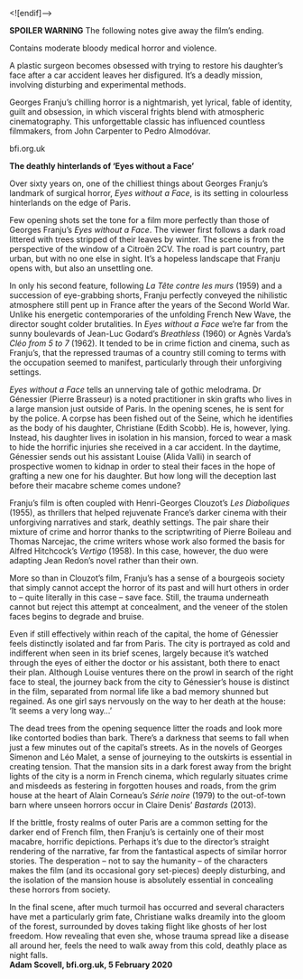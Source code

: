 


<![endif]-->

**SPOILER WARNING** The following notes give away the film’s ending.

Contains moderate bloody medical horror and violence.

A plastic surgeon becomes obsessed with trying to restore his daughter’s face after a car accident leaves her disfigured. It’s a deadly mission, involving disturbing and experimental methods.

Georges Franju’s chilling horror is a nightmarish, yet lyrical, fable of identity, guilt and obsession, in which visceral frights blend with atmospheric cinematography. This unforgettable classic has influenced countless filmmakers, from John Carpenter to Pedro Almodóvar.

bfi.org.uk

**The deathly hinterlands of ‘Eyes without a Face’**

Over sixty years on, one of the chilliest things about Georges Franju’s landmark of surgical horror, _Eyes without a Face_, is its setting in colourless hinterlands on the edge of Paris.

Few opening shots set the tone for a film more perfectly than those of Georges Franju’s _Eyes without a Face_. The viewer first follows a dark road littered with trees stripped of their leaves by winter. The scene is from the perspective of the window of a Citroën 2CV. The road is part country, part urban, but with no one else in sight. It’s a hopeless landscape that Franju opens with, but also an unsettling one.

In only his second feature, following _La Tête contre les murs_ (1959) and a succession of eye-grabbing shorts, Franju perfectly conveyed the nihilistic atmosphere still pent up in France after the years of the Second World War. Unlike his energetic contemporaries of the unfolding French New Wave, the director sought colder brutalities. In _Eyes without a Face_ we’re far from the sunny boulevards of Jean-Luc Godard’s _Breathless_ (1960) or Agnès Varda’s _Cléo from 5 to 7_ (1962). It tended to be in crime fiction and cinema, such as Franju’s, that the repressed traumas of a country still coming to terms with the occupation seemed to manifest, particularly through their unforgiving settings.

_Eyes without a Face_ tells an unnerving tale of gothic melodrama. Dr Génessier (Pierre Brasseur) is a noted practitioner in skin grafts who lives in a large mansion just outside of Paris. In the opening scenes, he is sent for by the police. A corpse has been fished out of the Seine, which he identifies as the body of his daughter, Christiane (Edith Scobb). He is, however, lying. Instead, his daughter lives in isolation in his mansion, forced to wear a mask to hide the horrific injuries she received in a car accident. In the daytime, Génessier sends out his assistant Louise (Alida Valli) in search of prospective women to kidnap in order to steal their faces in the hope of grafting a new one for his daughter. But how long will the deception last before their macabre scheme comes undone?

Franju’s film is often coupled with Henri-Georges Clouzot’s _Les Diaboliques_ (1955), as thrillers that helped rejuvenate France’s darker cinema with their unforgiving narratives and stark, deathly settings. The pair share their mixture of crime and horror thanks to the scriptwriting of Pierre Boileau and Thomas Narcejac, the crime writers whose work also formed the basis for Alfred Hitchcock’s _Vertigo_ (1958). In this case, however, the duo were adapting Jean Redon’s novel rather than their own.

More so than in Clouzot’s film, Franju’s has a sense of a bourgeois society that simply cannot accept the horror of its past and will hurt others in order to – quite literally in this case – save face. Still, the trauma underneath cannot but reject this attempt at concealment, and the veneer of the stolen faces begins to degrade and bruise.

Even if still effectively within reach of the capital, the home of Génessier feels distinctly isolated and far from Paris. The city is portrayed as cold and indifferent when seen in its brief scenes, largely because it’s watched through the eyes of either the doctor or his assistant, both there to enact their plan. Although Louise ventures there on the prowl in search of the right face to steal, the journey back from the city to Génessier’s house is distinct in the film, separated from normal life like a bad memory shunned but regained. As one girl says nervously on the way to her death at the house: ‘It seems a very long way…’

The dead trees from the opening sequence litter the roads and look more like contorted bodies than bark. There’s a darkness that seems to fall when just a few minutes out of the capital’s streets. As in the novels of Georges Simenon and Léo Malet, a sense of journeying to the outskirts is essential in creating tension. That the mansion sits in a dark forest away from the bright lights of the city is a norm in French cinema, which regularly situates crime and misdeeds as festering in forgotten houses and roads, from the grim house at the heart of Alain Corneau’s _Série noire_ (1979) to the out-of-town barn where unseen horrors occur in Claire Denis’ _Bastards_ (2013).

If the brittle, frosty realms of outer Paris are a common setting for the darker end of French film, then Franju’s is certainly one of their most macabre, horrific depictions. Perhaps it’s due to the director’s straight rendering of the narrative, far from the fantastical aspects of similar horror stories. The desperation – not to say the humanity – of the characters makes the film (and its occasional gory set-pieces) deeply disturbing, and the isolation of the mansion house is absolutely essential in concealing these horrors from society.

In the final scene, after much turmoil has occurred and several characters have met a particularly grim fate, Christiane walks dreamily into the gloom of the forest, surrounded by doves taking flight like ghosts of her lost freedom. How revealing that even she, whose trauma spread like a disease all around her, feels the need to walk away from this cold, deathly place as night falls.  
**Adam Scovell, bfi.org.uk, 5 February 2020**  
<br>

<!--stackedit_data:
eyJoaXN0b3J5IjpbMTY2NTYwNDg3M119
-->